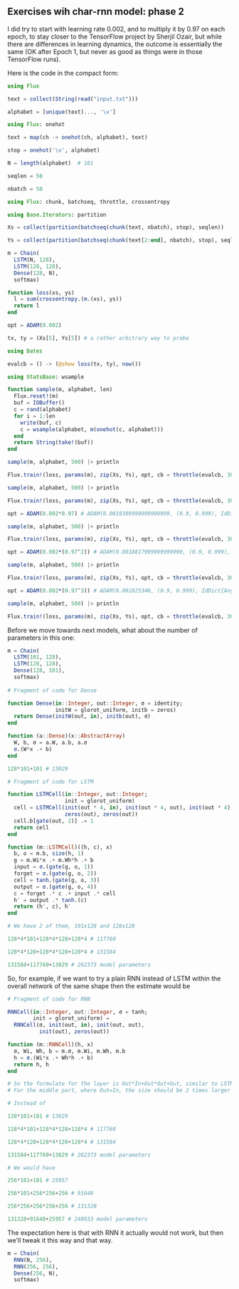 ## Exercises wih char-rnn model: phase 2

I did try to start with learning rate 0.002, and to multiply it by 0.97 on each epoch, 
to stay closer to the TensorFlow project by Sherjil Ozair, but while there are differences
in learning dynamics, the outcome is essentially the same (OK after Epoch 1, but never as good
as things were in those TensorFlow runs).

Here is the code in the compact form:

```julia
using Flux

text = collect(String(read("input.txt")))

alphabet = [unique(text)..., '\v']

using Flux: onehot

text = map(ch -> onehot(ch, alphabet), text)

stop = onehot('\v', alphabet)

N = length(alphabet)  # 101

seqlen = 50

nbatch = 50

using Flux: chunk, batchseq, throttle, crossentropy

using Base.Iterators: partition

Xs = collect(partition(batchseq(chunk(text, nbatch), stop), seqlen))

Ys = collect(partition(batchseq(chunk(text[2:end], nbatch), stop), seqlen))

m = Chain(
  LSTM(N, 128),
  LSTM(128, 128),
  Dense(128, N),
  softmax)

function loss(xs, ys)
  l = sum(crossentropy.(m.(xs), ys))
  return l
end

opt = ADAM(0.002)

tx, ty = (Xs[5], Ys[5]) # a rather arbitrary way to probe

using Dates

evalcb = () -> (@show loss(tx, ty), now())

using StatsBase: wsample

function sample(m, alphabet, len)
  Flux.reset!(m)
  buf = IOBuffer()
  c = rand(alphabet)
  for i = 1:len
    write(buf, c)
    c = wsample(alphabet, m(onehot(c, alphabet)))
  end
  return String(take!(buf))
end

sample(m, alphabet, 500) |> println

Flux.train!(loss, params(m), zip(Xs, Ys), opt, cb = throttle(evalcb, 30))

sample(m, alphabet, 500) |> println

Flux.train!(loss, params(m), zip(Xs, Ys), opt, cb = throttle(evalcb, 30))

opt = ADAM(0.002*0.97) # ADAM(0.0019399999999999999, (0.9, 0.999), IdDict{Any,Any}())

sample(m, alphabet, 500) |> println

Flux.train!(loss, params(m), zip(Xs, Ys), opt, cb = throttle(evalcb, 30))

opt = ADAM(0.002*(0.97^2)) # ADAM(0.0018817999999999999, (0.9, 0.999), IdDict{Any,Any}())

sample(m, alphabet, 500) |> println

Flux.train!(loss, params(m), zip(Xs, Ys), opt, cb = throttle(evalcb, 30))

opt = ADAM(0.002*(0.97^3)) # ADAM(0.001825346, (0.9, 0.999), IdDict{Any,Any}())

sample(m, alphabet, 500) |> println

Flux.train!(loss, params(m), zip(Xs, Ys), opt, cb = throttle(evalcb, 30))
```

Before we move towards next models, what about the number of parameters in this one:

```julia
m = Chain(
  LSTM(101, 128),
  LSTM(128, 128),
  Dense(128, 101),
  softmax)
  
# Fragment of code for Dense

function Dense(in::Integer, out::Integer, σ = identity;
               initW = glorot_uniform, initb = zeros)
  return Dense(initW(out, in), initb(out), σ)
end

function (a::Dense)(x::AbstractArray)
  W, b, σ = a.W, a.b, a.σ
  σ.(W*x .+ b)
end

128*101+101 # 13029

# Fragment of code for LSTM

function LSTMCell(in::Integer, out::Integer;
                  init = glorot_uniform)
  cell = LSTMCell(init(out * 4, in), init(out * 4, out), init(out * 4),
                  zeros(out), zeros(out))
  cell.b[gate(out, 2)] .= 1
  return cell
end

function (m::LSTMCell)((h, c), x)
  b, o = m.b, size(h, 1)
  g = m.Wi*x .+ m.Wh*h .+ b
  input = σ.(gate(g, o, 1))
  forget = σ.(gate(g, o, 2))
  cell = tanh.(gate(g, o, 3))
  output = σ.(gate(g, o, 4))
  c = forget .* c .+ input .* cell
  h′ = output .* tanh.(c)
  return (h′, c), h′
end

# We have 2 of them, 101x128 and 128x128

128*4*101+128*4*128+128*4 # 117760

128*4*128+128*4*128+128*4 # 131584

131584+117760+13029 # 262373 model parameters
```

So, for example, if we want to try a plain RNN instead of LSTM within the overall network of the same shape
then the estimate would be

```julia
# Fragment of code for RNN

RNNCell(in::Integer, out::Integer, σ = tanh;
        init = glorot_uniform) =
  RNNCell(σ, init(out, in), init(out, out),
          init(out), zeros(out))

function (m::RNNCell)(h, x)
  σ, Wi, Wh, b = m.σ, m.Wi, m.Wh, m.b
  h = σ.(Wi*x .+ Wh*h .+ b)
  return h, h
end

# So the formulate for the layer is Out*In+Out*Out+Out, similar to LSTM, but 4 times smaller.
# For the middle part, where Out=In, the size should be 2 times larger for a similar size.

# Instead of 

128*101+101 # 13029

128*4*101+128*4*128+128*4 # 117760

128*4*128+128*4*128+128*4 # 131584

131584+117760+13029 # 262373 model parameters

# We would have

256*101+101 # 25957

256*101+256*256+256 # 91648

256*256+256*256+256 # 131328

131328+91648+25957 # 248933 model parameters
```

The expectation here is that with RNN it actually would not work, but then we'll tweak it this way and that way. 

```Julia
m = Chain(
  RNN(N, 256),
  RNN(256, 256),
  Dense(256, N),
  softmax)
```
